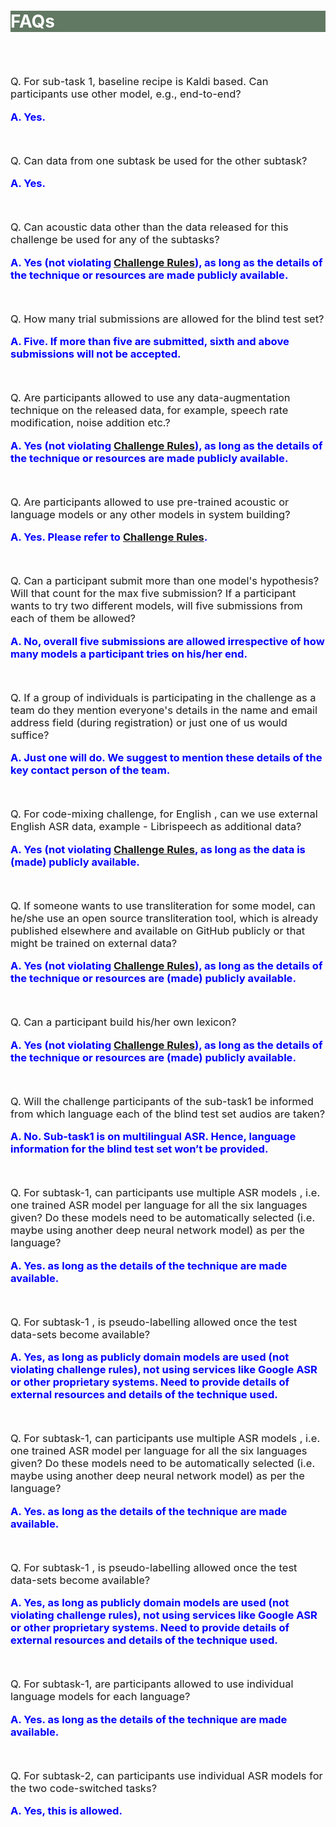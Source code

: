 <br>
<br>
<br>
<br>
<br>
<div class="widewrapper pagetitle">
  <div class="container" style="background-color:#617863">
    <h1 style="color:white;">FAQs</h1>
  </div>
</div>
<br>
<br>
<p style="font-size:16.5px;">Q. For sub-task 1, baseline recipe is Kaldi based. Can participants use other model, e.g., end-to-end?</p>
<p style="font-size:16.5px;"><strong><span style="color:blue">A. Yes.</span></strong></p>
<br>
<p style="font-size:16.5px;">Q. Can data from one subtask be used for the other subtask?</p>
<p style="font-size:16.5px;"><strong><span style="color:blue">A. Yes.</span></strong></p>
<br>
<p style="font-size:16.5px;">Q. Can acoustic data other than the data released for this challenge be used for any of the subtasks?</p>
<p style="font-size:16.5px;"><strong><span style="color:blue">A. Yes (not violating <a href="https://navana-tech.github.io/IS21SS-indicASRchallenge/rules.html">Challenge Rules</a>), as long as the details of the technique or resources are made publicly available.</span></strong></p>
<br>
<p style="font-size:16.5px;">Q. How many trial submissions are allowed for the blind test set?</p>
<p style="font-size:16.5px;"><strong><span style="color:blue">A. Five. If more than five are submitted, sixth and above submissions will not be accepted.</span></strong></p>
<br>
<p style="font-size:16.5px;">Q. Are participants allowed to use any data-augmentation technique on the released data, for example, speech rate modification, noise addition etc.?</p>
<p style="font-size:16.5px;"><strong><span style="color:blue">A. Yes (not violating <a href="https://navana-tech.github.io/IS21SS-indicASRchallenge/rules.html">Challenge Rules</a>), as long as the details of the technique or resources are made publicly available.</span></strong></p>
<br>
<p style="font-size:16.5px;">Q. Are participants allowed to use pre-trained acoustic or language models or any other models in system building?</p>
<p style="font-size:16.5px;"><strong><span style="color:blue">A. Yes. Please refer to <a href="https://navana-tech.github.io/IS21SS-indicASRchallenge/rules.html">Challenge Rules</a>.</span></strong></p>
<br>
<p style="font-size:16.5px;">Q. Can a participant submit more than one model's hypothesis? Will that count for the max five submission? If a participant wants to try two different models, will five submissions from each of them be allowed?</p>
<p style="font-size:16.5px;"><strong><span style="color:blue">A. No, overall five submissions are allowed irrespective of how many models a participant tries on his/her end.</span></strong></p>
<br>
<p style="font-size:16.5px;">Q. If a group of individuals is participating in the challenge as a team do they mention everyone's details in the name and email address field (during registration) or just one of us would suffice?</p>
<p style="font-size:16.5px;"><strong><span style="color:blue">A. Just one will do. We suggest to mention these details of the key contact person of the team.</span></strong></p>
<br>
<p style="font-size:16.5px;">Q. For code-mixing challenge, for English , can we use external English ASR data, example - Librispeech as  additional data?</p>
<p style="font-size:16.5px;"><strong><span style="color:blue">A. Yes (not violating <a href="https://navana-tech.github.io/IS21SS-indicASRchallenge/rules.html">Challenge Rules</a>, as long as the data is (made) publicly available.</span></strong></p>
<br>
<p style="font-size:16.5px;">Q. If someone wants to use transliteration for some model, can he/she use an open source transliteration tool, which is already published elsewhere and available on GitHub publicly or that might be trained on external data?</p>
<p style="font-size:16.5px;"><strong><span style="color:blue">A. Yes (not violating <a href="https://navana-tech.github.io/IS21SS-indicASRchallenge/rules.html">Challenge Rules</a>), as long as the details of the technique or resources are (made) publicly available.</span></strong></p>
<br>
<p style="font-size:16.5px;">Q. Can a participant build his/her own lexicon?</p>
<p style="font-size:16.5px;"><strong><span style="color:blue">A. Yes (not violating <a href="https://navana-tech.github.io/IS21SS-indicASRchallenge/rules.html">Challenge Rules</a>), as long as the details of the technique or resources are (made) publicly available.</span></strong></p>
<br>
<p style="font-size:16.5px;">Q. Will the challenge participants of the sub-task1 be informed from which language each of the blind test set audios are taken?</p>
<p style="font-size:16.5px;"><strong><span style="color:blue">A. No. Sub-task1 is on multilingual ASR. Hence, language information for the blind test set won’t be provided.</span></strong></p>

<br>

<p style="font-size:16.5px;">Q. For subtask-1, can participants use multiple ASR models , i.e. one trained ASR model per language for all the six languages given? Do these models need to be automatically selected (i.e. maybe using another deep neural network model) as per the language?</p>
<p style="font-size:16.5px;"><strong><span style="color:blue">A. Yes. as long as the details of the technique are made available.
</span></strong></p>

<br>
<p style="font-size:16.5px;">Q. For subtask-1 , is pseudo-labelling allowed once the test data-sets become available?</p>
<p style="font-size:16.5px;"><strong><span style="color:blue">A. Yes, as long as publicly domain models are used (not violating challenge rules), not using services like Google ASR or other proprietary systems. Need to provide details of external resources and details of the technique used.</span></strong></p>

<br>
<p style="font-size:16.5px;">Q. For subtask-1, can participants use multiple ASR models , i.e. one trained ASR model per language for all the six languages given? Do these models need to be automatically selected (i.e. maybe using another deep neural network model) as per the language?</p>
<p style="font-size:16.5px;"><strong><span style="color:blue">A. Yes. as long as the details of the technique are made available.
</span></strong></p>

<br>
<p style="font-size:16.5px;">Q. For subtask-1 , is pseudo-labelling allowed once the test data-sets become available?</p>
<p style="font-size:16.5px;"><strong><span style="color:blue">A. Yes, as long as publicly domain models are used (not violating challenge rules), not using services like Google ASR or other proprietary systems. Need to provide details of external resources and details of the technique used.</span></strong></p>

<br>
<p style="font-size:16.5px;">Q. For subtask-1, are participants allowed to use individual language models for each language?</p>
<p style="font-size:16.5px;"><strong><span style="color:blue">A. Yes. as long as the details of the technique are made available.</span></strong></p>

<br>
<p style="font-size:16.5px;">Q. For subtask-2, can participants use individual ASR models for the two code-switched tasks?</p>
<p style="font-size:16.5px;"><strong><span style="color:blue">A. Yes, this is allowed.</span></strong></p>
